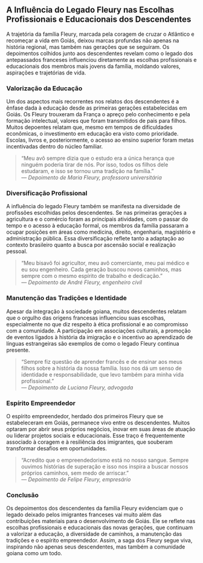 ## A Influência do Legado Fleury nas Escolhas Profissionais e Educacionais dos Descendentes

A trajetória da família Fleury, marcada pela coragem de cruzar o Atlântico e recomeçar a vida em Goiás, deixou marcas profundas não apenas na história regional, mas também nas gerações que se seguiram. Os depoimentos colhidos junto aos descendentes revelam como o legado dos antepassados franceses influenciou diretamente as escolhas profissionais e educacionais dos membros mais jovens da família, moldando valores, aspirações e trajetórias de vida.

### Valorização da Educação

Um dos aspectos mais recorrentes nos relatos dos descendentes é a ênfase dada à educação desde as primeiras gerações estabelecidas em Goiás. Os Fleury trouxeram da França o apreço pelo conhecimento e pela formação intelectual, valores que foram transmitidos de pais para filhos. Muitos depoentes relatam que, mesmo em tempos de dificuldades econômicas, o investimento em educação era visto como prioridade. Escolas, livros e, posteriormente, o acesso ao ensino superior foram metas incentivadas dentro do núcleo familiar.

> “Meu avô sempre dizia que o estudo era a única herança que ninguém poderia tirar de nós. Por isso, todos os filhos dele estudaram, e isso se tornou uma tradição na família.”  
> — *Depoimento de Maria Fleury, professora universitária*

### Diversificação Profissional

A influência do legado Fleury também se manifesta na diversidade de profissões escolhidas pelos descendentes. Se nas primeiras gerações a agricultura e o comércio foram as principais atividades, com o passar do tempo e o acesso à educação formal, os membros da família passaram a ocupar posições em áreas como medicina, direito, engenharia, magistério e administração pública. Essa diversificação reflete tanto a adaptação ao contexto brasileiro quanto a busca por ascensão social e realização pessoal.

> “Meu bisavô foi agricultor, meu avô comerciante, meu pai médico e eu sou engenheiro. Cada geração buscou novos caminhos, mas sempre com o mesmo espírito de trabalho e dedicação.”  
> — *Depoimento de André Fleury, engenheiro civil*

### Manutenção das Tradições e Identidade

Apesar da integração à sociedade goiana, muitos descendentes relatam que o orgulho das origens francesas influenciou suas escolhas, especialmente no que diz respeito à ética profissional e ao compromisso com a comunidade. A participação em associações culturais, a promoção de eventos ligados à história da imigração e o incentivo ao aprendizado de línguas estrangeiras são exemplos de como o legado Fleury continua presente.

> “Sempre fiz questão de aprender francês e de ensinar aos meus filhos sobre a história da nossa família. Isso nos dá um senso de identidade e responsabilidade, que levo também para minha vida profissional.”  
> — *Depoimento de Luciana Fleury, advogada*

### Espírito Empreendedor

O espírito empreendedor, herdado dos primeiros Fleury que se estabeleceram em Goiás, permanece vivo entre os descendentes. Muitos optaram por abrir seus próprios negócios, inovar em suas áreas de atuação ou liderar projetos sociais e educacionais. Esse traço é frequentemente associado à coragem e à resiliência dos imigrantes, que souberam transformar desafios em oportunidades.

> “Acredito que o empreendedorismo está no nosso sangue. Sempre ouvimos histórias de superação e isso nos inspira a buscar nossos próprios caminhos, sem medo de arriscar.”  
> — *Depoimento de Felipe Fleury, empresário*

### Conclusão

Os depoimentos dos descendentes da família Fleury evidenciam que o legado deixado pelos imigrantes franceses vai muito além das contribuições materiais para o desenvolvimento de Goiás. Ele se reflete nas escolhas profissionais e educacionais das novas gerações, que continuam a valorizar a educação, a diversidade de caminhos, a manutenção das tradições e o espírito empreendedor. Assim, a saga dos Fleury segue viva, inspirando não apenas seus descendentes, mas também a comunidade goiana como um todo.